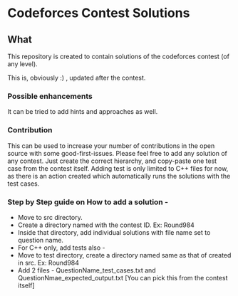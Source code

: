 # Codeforces Contest Solutions

## What
This repository is created to contain solutions of the codeforces contest (of any level).

This is, obviously :) ,  updated after the contest.

### Possible enhancements
It can be tried to add hints and approaches as well.

### Contribution
This can be used to increase your number of contributions in the open source with some good-first-issues.
Please feel free to add any solution of any contest. Just create the correct hierarchy, and copy-paste one test case from the contest itself.
Adding test is only limited to C++ files for now, as there is an action created which automatically runs the solutions with the test cases.

### Step by Step guide on How to add a solution -
* Move to src directory.
* Create a directory named with the contest ID. Ex: Round984
* Inside that directory, add individual solutions with file name set to question name.
* For C++ only, add tests also -
* Move to test directory, create a directory named same as that of created in src. Ex: Round984
* Add 2 files - QuestionName_test_cases.txt and QuestionNmae_expected_output.txt [You can pick this from the contest itself]
  
